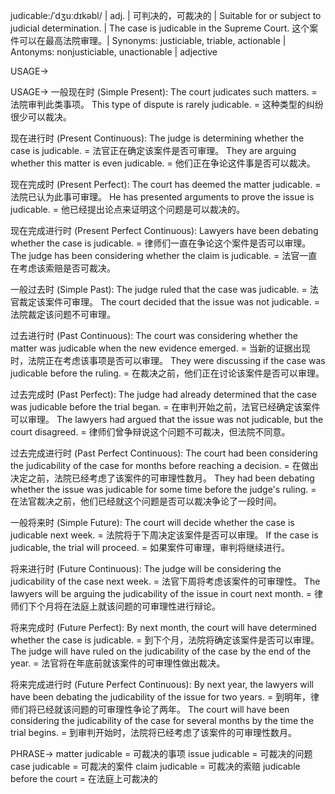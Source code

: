 judicable:/ˈdʒuːdɪkəbl/ | adj. | 可判决的，可裁决的 | Suitable for or subject to judicial determination. |  The case is judicable in the Supreme Court.  这个案件可以在最高法院审理。| Synonyms: justiciable, triable, actionable | Antonyms: nonjusticiable, unactionable | adjective

USAGE->

USAGE->
一般现在时 (Simple Present):
The court judicates such matters. = 法院审判此类事项。
This type of dispute is rarely judicable. = 这种类型的纠纷很少可以裁决。

现在进行时 (Present Continuous):
The judge is determining whether the case is judicable. = 法官正在确定该案件是否可审理。
They are arguing whether this matter is even judicable. = 他们正在争论这件事是否可以裁决。

现在完成时 (Present Perfect):
The court has deemed the matter judicable. = 法院已认为此事可审理。
He has presented arguments to prove the issue is judicable. = 他已经提出论点来证明这个问题是可以裁决的。

现在完成进行时 (Present Perfect Continuous):
Lawyers have been debating whether the case is judicable. = 律师们一直在争论这个案件是否可以审理。
The judge has been considering whether the claim is judicable. = 法官一直在考虑该索赔是否可裁决。

一般过去时 (Simple Past):
The judge ruled that the case was judicable. = 法官裁定该案件可审理。
The court decided that the issue was not judicable. = 法院裁定该问题不可审理。

过去进行时 (Past Continuous):
The court was considering whether the matter was judicable when the new evidence emerged. = 当新的证据出现时，法院正在考虑该事项是否可以审理。
They were discussing if the case was judicable before the ruling. = 在裁决之前，他们正在讨论该案件是否可以审理。

过去完成时 (Past Perfect):
The judge had already determined that the case was judicable before the trial began. = 在审判开始之前，法官已经确定该案件可以审理。
The lawyers had argued that the issue was not judicable, but the court disagreed. = 律师们曾争辩说这个问题不可裁决，但法院不同意。

过去完成进行时 (Past Perfect Continuous):
The court had been considering the judicability of the case for months before reaching a decision. = 在做出决定之前，法院已经考虑了该案件的可审理性数月。
They had been debating whether the issue was judicable for some time before the judge's ruling. = 在法官裁决之前，他们已经就这个问题是否可以裁决争论了一段时间。


一般将来时 (Simple Future):
The court will decide whether the case is judicable next week. = 法院将于下周决定该案件是否可以审理。
If the case is judicable, the trial will proceed. = 如果案件可审理，审判将继续进行。

将来进行时 (Future Continuous):
The judge will be considering the judicability of the case next week. = 法官下周将考虑该案件的可审理性。
The lawyers will be arguing the judicability of the issue in court next month. = 律师们下个月将在法庭上就该问题的可审理性进行辩论。

将来完成时 (Future Perfect):
By next month, the court will have determined whether the case is judicable. = 到下个月，法院将确定该案件是否可以审理。
The judge will have ruled on the judicability of the case by the end of the year. = 法官将在年底前就该案件的可审理性做出裁决。

将来完成进行时 (Future Perfect Continuous):
By next year, the lawyers will have been debating the judicability of the issue for two years. = 到明年，律师们将已经就该问题的可审理性争论了两年。
The court will have been considering the judicability of the case for several months by the time the trial begins. = 到审判开始时，法院将已经考虑了该案件的可审理性数月。

PHRASE->
matter judicable = 可裁决的事项
issue judicable = 可裁决的问题
case judicable = 可裁决的案件
claim judicable = 可裁决的索赔
judicable before the court = 在法庭上可裁决的
